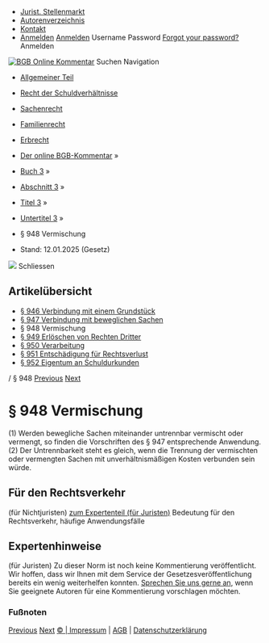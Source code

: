   * [Jurist. Stellenmarkt](https://bgb.kommentar.de/Buch-3/Abschnitt-3/Titel-3/Untertitel-3/</job-board> "Jurist. Stellenmarkt")
  * [Autorenverzeichnis](https://bgb.kommentar.de/Buch-3/Abschnitt-3/Titel-3/Untertitel-3/</Autorenverzeichnis> "Autorenverzeichnis")
  * [Kontakt](https://bgb.kommentar.de/Buch-3/Abschnitt-3/Titel-3/Untertitel-3/</Kontakt>)
  * [Anmelden](https://bgb.kommentar.de/Buch-3/Abschnitt-3/Titel-3/Untertitel-3/<#login> "show login form") [Anmelden](https://bgb.kommentar.de/Buch-3/Abschnitt-3/Titel-3/Untertitel-3/<#> "hide login form") Username Password
[Forgot your password?](https://bgb.kommentar.de/Buch-3/Abschnitt-3/Titel-3/Untertitel-3/</user/forgotpassword>) Anmelden 


[![BGB Online Kommentar](https://bgb.kommentar.de/extension/bgb/design/bgb/images/logo.png)](https://bgb.kommentar.de/Buch-3/Abschnitt-3/Titel-3/Untertitel-3/</> "BGB Online Kommentar")
Suchen
Navigation
  * [Allgemeiner Teil](https://bgb.kommentar.de/Buch-3/Abschnitt-3/Titel-3/Untertitel-3/</Buch-1>)
  * [Recht der Schuldverhältnisse](https://bgb.kommentar.de/Buch-3/Abschnitt-3/Titel-3/Untertitel-3/</Buch-2>)
  * [Sachenrecht](https://bgb.kommentar.de/Buch-3/Abschnitt-3/Titel-3/Untertitel-3/</Buch-3>)
  * [Familienrecht](https://bgb.kommentar.de/Buch-3/Abschnitt-3/Titel-3/Untertitel-3/</Buch-4>)
  * [Erbrecht](https://bgb.kommentar.de/Buch-3/Abschnitt-3/Titel-3/Untertitel-3/</Buch-5>)


  * [Der online BGB-Kommentar](https://bgb.kommentar.de/Buch-3/Abschnitt-3/Titel-3/Untertitel-3/</>) »
  * [Buch 3](https://bgb.kommentar.de/Buch-3/Abschnitt-3/Titel-3/Untertitel-3/</Buch-3>) »
  * [Abschnitt 3](https://bgb.kommentar.de/Buch-3/Abschnitt-3/Titel-3/Untertitel-3/</Buch-3/Abschnitt-3>) »
  * [Titel 3](https://bgb.kommentar.de/Buch-3/Abschnitt-3/Titel-3/Untertitel-3/</Buch-3/Abschnitt-3/Titel-3>) »
  * [Untertitel 3](https://bgb.kommentar.de/Buch-3/Abschnitt-3/Titel-3/Untertitel-3/</Buch-3/Abschnitt-3/Titel-3/Untertitel-3>) »
  * § 948 Vermischung 
  * Stand: 12.01.2025 (Gesetz) 


![](https://vg01.met.vgwort.de/na/1c9909529ead4f509072c06d9081a7d5)
Schliessen 
## Artikelübersicht
  * [ § 946 Verbindung mit einem Grundstück ](https://bgb.kommentar.de/Buch-3/Abschnitt-3/Titel-3/Untertitel-3/</Buch-3/Abschnitt-3/Titel-3/Untertitel-3/Verbindung-mit-einem-Grundstueck>)
  * [ § 947 Verbindung mit beweglichen Sachen ](https://bgb.kommentar.de/Buch-3/Abschnitt-3/Titel-3/Untertitel-3/</Buch-3/Abschnitt-3/Titel-3/Untertitel-3/Verbindung-mit-beweglichen-Sachen>)
  * § 948 Vermischung 
  * [ § 949 Erlöschen von Rechten Dritter ](https://bgb.kommentar.de/Buch-3/Abschnitt-3/Titel-3/Untertitel-3/</Buch-3/Abschnitt-3/Titel-3/Untertitel-3/Erloeschen-von-Rechten-Dritter>)
  * [ § 950 Verarbeitung ](https://bgb.kommentar.de/Buch-3/Abschnitt-3/Titel-3/Untertitel-3/</Buch-3/Abschnitt-3/Titel-3/Untertitel-3/Verarbeitung>)
  * [ § 951 Entschädigung für Rechtsverlust ](https://bgb.kommentar.de/Buch-3/Abschnitt-3/Titel-3/Untertitel-3/</Buch-3/Abschnitt-3/Titel-3/Untertitel-3/Entschaedigung-fuer-Rechtsverlust>)
  * [ § 952 Eigentum an Schuldurkunden ](https://bgb.kommentar.de/Buch-3/Abschnitt-3/Titel-3/Untertitel-3/</Buch-3/Abschnitt-3/Titel-3/Untertitel-3/Eigentum-an-Schuldurkunden>)


/ § 948 
[Previous](https://bgb.kommentar.de/Buch-3/Abschnitt-3/Titel-3/Untertitel-3/</Buch-3/Abschnitt-3/Titel-3/Untertitel-3/Verbindung-mit-beweglichen-Sachen> "§ 947 Verbindung mit beweglichen Sachen") [Next](https://bgb.kommentar.de/Buch-3/Abschnitt-3/Titel-3/Untertitel-3/</Buch-3/Abschnitt-3/Titel-3/Untertitel-3/Erloeschen-von-Rechten-Dritter> "§ 949 Erlöschen von Rechten Dritter")
# § 948 Vermischung
(1) Werden bewegliche Sachen miteinander untrennbar vermischt oder vermengt, so finden die Vorschriften des § 947 entsprechende Anwendung.
(2) Der Untrennbarkeit steht es gleich, wenn die Trennung der vermischten oder vermengten Sachen mit unverhältnismäßigen Kosten verbunden sein würde.
## Für den Rechtsverkehr 
(für Nichtjuristen)
[zum Expertenteil (für Juristen)](https://bgb.kommentar.de/Buch-3/Abschnitt-3/Titel-3/Untertitel-3/<#expertenhinweise>)
Bedeutung für den Rechtsverkehr, häufige Anwendungsfälle
## Expertenhinweise
(für Juristen)
Zu dieser Norm ist noch keine Kommentierung veröffentlicht. Wir hoffen, dass wir Ihnen mit dem Service der Gesetzesveröffentlichung bereits ein wenig weiterhelfen konnten. [Sprechen Sie uns gerne an](https://bgb.kommentar.de/Buch-3/Abschnitt-3/Titel-3/Untertitel-3/</Kontakt>), wenn Sie geeignete Autoren für eine Kommentierung vorschlagen möchten. 
### Fußnoten
[Previous](https://bgb.kommentar.de/Buch-3/Abschnitt-3/Titel-3/Untertitel-3/</Buch-3/Abschnitt-3/Titel-3/Untertitel-3/Verbindung-mit-beweglichen-Sachen> "§ 947 Verbindung mit beweglichen Sachen") [Next](https://bgb.kommentar.de/Buch-3/Abschnitt-3/Titel-3/Untertitel-3/</Buch-3/Abschnitt-3/Titel-3/Untertitel-3/Erloeschen-von-Rechten-Dritter> "§ 949 Erlöschen von Rechten Dritter")
[© | Impressum](https://bgb.kommentar.de/Buch-3/Abschnitt-3/Titel-3/Untertitel-3/</Kontakt>) | [AGB](https://bgb.kommentar.de/Buch-3/Abschnitt-3/Titel-3/Untertitel-3/</AGB>) | [Datenschutzerklärung](https://bgb.kommentar.de/Buch-3/Abschnitt-3/Titel-3/Untertitel-3/</Datenschutzerklaerung-fuer-Leser>)
